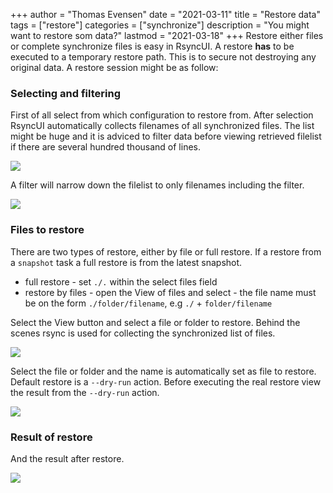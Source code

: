 +++
author = "Thomas Evensen"
date = "2021-03-11"
title =  "Restore data"
tags = ["restore"]
categories = ["synchronize"]
description = "You might want to restore som data?"
lastmod = "2021-03-18"
+++
Restore either files or complete synchronize files is easy in RsyncUI. A restore **has** to be executed to a temporary restore path. This is to secure not destroying any original data. A restore session might be as follow:

### Selecting and filtering

First of all select from which configuration to restore from. After selection RsyncUI automatically collects filenames of all synchronized files. The list might be huge and it is adviced to filter data before viewing retrieved filelist if there are several hundred thousand of lines.  

![](/images/restore/restore1.png)

A filter will narrow down the filelist to only filenames including the filter.

![](/images/restore/restore2.png)

### Files to restore

There are two types of restore, either by file or full restore. If a restore from a `snapshot` task a full restore is from the latest snapshot.

- full restore - set `./.` within the select files field
- restore by files - open the View of files and select - the file name must be on the form `./folder/filename`, e.g `./` +  `folder/filename`

Select the View button and select a file or folder to restore. Behind the scenes rsync is used for collecting the synchronized list of files.

![](/images/restore/restore3.png)

Select the file or folder and the name is automatically set as file to restore. Default restore is a `--dry-run` action. Before executing the real restore view the result from the `--dry-run` action.

![](/images/restore/restore4.png)

### Result of restore

And the result after restore.

![](/images/restore/restore5.png)
